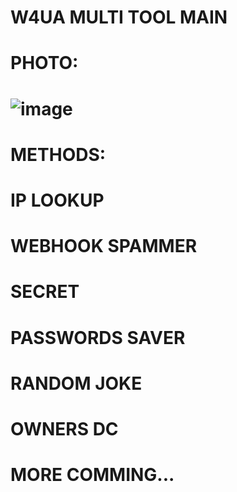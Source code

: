 # W4UA MULTI TOOL MAIN

# PHOTO:
# ![image](https://github.com/user-attachments/assets/4a9acb89-eafa-42e0-bf3b-d8e4549e3c41)

# METHODS:
# IP LOOKUP
# WEBHOOK SPAMMER
# SECRET
# PASSWORDS SAVER
# RANDOM JOKE
# OWNERS DC

# MORE COMMING...
